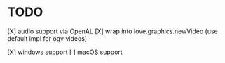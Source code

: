 # TODO
[X] audio support via OpenAL
[X] wrap into love.graphics.newVideo (use default impl for ogv videos)

[X] windows support
[ ] macOS support